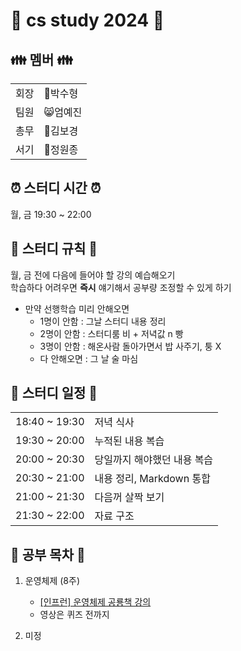 # 🍻 cs study 2024 🍻

## 👪 멤버 👪
|||
|---|---|
|회장|👹박수형|
|팀원|😸엄예진|
|총무|👸김보경|
|서기|🙉정원종|

## ⏰ 스터디 시간 ⏰
월, 금 
19:30 ~ 22:00  

## 🔨 스터디 규칙 🔨
월, 금 전에 다음에 들어야 할 강의 예습해오기<br>
학습하다 어려우면 **즉시** 얘기해서 공부량 조정할 수 있게 하기
- 만약 선행학습 미리 안해오면 
    - 1명이 안함 : 그날 스터디 내용 정리
    - 2명이 안함 : 스터디룸 비 + 저녁값 n 빵
    - 3명이 안함 : 해온사람 돌아가면서 밥 사주기, 퉁 X
    - 다 안해오면 : 그 날 술 마심

## 📆 스터디 일정 📆
|||
|:---|:---|
|18:40 ~ 19:30|저녁 식사|
|19:30 ~ 20:00|누적된 내용 복습|
|20:00 ~ 20:30|당일까지 해야했던 내용 복습|
|20:30 ~ 21:00|내용 정리, Markdown 통합|
|21:00 ~ 21:30|다음꺼 살짝 보기|
|21:30 ~ 22:00|자료 구조|

## 💯 공부 목차 💯
1. 운영체제 (8주)
    -  [\[인프런\] 운영체제 공룡책 강의](https://www.inflearn.com/course/%EC%9A%B4%EC%98%81%EC%B2%B4%EC%A0%9C-%EA%B3%B5%EB%A3%A1%EC%B1%85-%EC%A0%84%EA%B3%B5%EA%B0%95%EC%9D%98/dashboard)
    - 영상은 퀴즈 전까지 

2. 미정